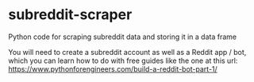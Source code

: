 # subreddit-scraper
Python code for scraping subreddit data and storing it in a data frame

You will need to create a subreddit account as well as a Reddit app / bot, which you can learn how to do with free guides like the one at this url: https://www.pythonforengineers.com/build-a-reddit-bot-part-1/
